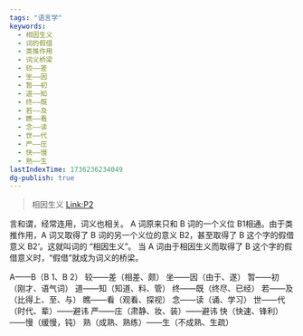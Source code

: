 ```yaml
---
tags: "语言学"
keywords:
  - 相因生义
  - 词的假借
  - 类推作用
  - 词义桥梁
  - 较——差
  - 坐——因
  - 暂——初
  - 道——知
  - 终——既
  - 若——及
  - 瞧——看
  - 念——读
  - 世——代
  - 严——庄
  - 快——慢
  - 熟——生
lastIndexTime: 1736236234049
dg-publish: true
---
```

>相因生义 [Link:P2](zotero://open-pdf/library/items/RSX8T33D?page=2&annotation=LVTRQEFZ)

言和谓，经常连用，词义也相关。
A 词原来只和 B 词的一个义位 B1相通。由于类推作用，A 词又取得了 B 词的另一个义位的意义 B2，甚至取得了 B 这个字的假借意义 B2‘。这就叫词的 “相因生义”。
当 A 词由于相因生义而取得了 B 这个字的假借意义时，“假借”就成为词义的桥梁。
<style> .container {font-family: sans-serif; text-align: center;} .button-wrapper button {z-index: 1;height: 40px; width: 100px; margin: 10px;padding: 5px;} .excalidraw .App-menu_top .buttonList { display: flex;} .excalidraw-wrapper { height: 800px; margin: 50px; position: relative;} :root[dir="ltr"] .excalidraw .layer-ui__wrapper .zen-mode-transition.App-menu_bottom--transition-left {transform: none;} </style><script src="https://cdn.jsdelivr.net/npm/react@17/umd/react.production.min.js"></script><script src="https://cdn.jsdelivr.net/npm/react-dom@17/umd/react-dom.production.min.js"></script><script type="text/javascript" src="https://cdn.jsdelivr.net/npm/@excalidraw/excalidraw@0/dist/excalidraw.production.min.js"></script><div id="相因生义说_2023-05-31_1019.26.excalidraw.md1"></div><script>(function(){const InitialData={"type":"excalidraw","version":2,"source":"https://github.com/zsviczian/obsidian-excalidraw-plugin/releases/tag/1.8.26","elements":[{"id":"N7R6FvPJleHXxw3lxypQf","type":"rectangle","x":-157.01143646240234,"y":-177.38532257080078,"width":62,"height":47,"angle":0,"strokeColor":"#000000","backgroundColor":"transparent","fillStyle":"hachure","strokeWidth":1,"strokeStyle":"solid","roughness":1,"opacity":100,"groupIds":[],"roundness":{"type":3},"seed":1627412996,"version":45,"versionNonce":823937724,"isDeleted":false,"boundElements":[{"id":"i6DIrS5VfpZgW5e8WYY6t","type":"arrow"},{"type":"text","id":"Fmsjroe5"}],"updated":1685499784348,"link":null,"locked":false},{"id":"Fmsjroe5","type":"text","x":-136.01143646240234,"y":-165.88532257080078,"width":20,"height":24,"angle":0,"strokeColor":"#000000","backgroundColor":"transparent","fillStyle":"hachure","strokeWidth":1,"strokeStyle":"solid","roughness":1,"opacity":100,"groupIds":[],"roundness":null,"seed":2137946500,"version":16,"versionNonce":900714244,"isDeleted":false,"boundElements":null,"updated":1685499784348,"link":null,"locked":false,"text":"旧","rawText":"旧","fontSize":20,"fontFamily":4,"textAlign":"center","verticalAlign":"middle","baseline":18,"containerId":"N7R6FvPJleHXxw3lxypQf","originalText":"旧","lineHeight":1.2},{"id":"Oa4-p-ZyHhm3EsafJr_Jx","type":"rectangle","x":-12.368568420410156,"y":-177.38529205322266,"width":62,"height":47,"angle":0,"strokeColor":"#000000","backgroundColor":"transparent","fillStyle":"hachure","strokeWidth":1,"strokeStyle":"solid","roughness":1,"opacity":100,"groupIds":[],"roundness":{"type":3},"seed":2045552900,"version":90,"versionNonce":423334716,"isDeleted":false,"boundElements":[{"id":"i6DIrS5VfpZgW5e8WYY6t","type":"arrow"},{"type":"text","id":"ZMMwzy4H"}],"updated":1685499784348,"link":null,"locked":false},{"id":"ZMMwzy4H","type":"text","x":8.631431579589844,"y":-165.88529205322266,"width":20,"height":24,"angle":0,"strokeColor":"#000000","backgroundColor":"transparent","fillStyle":"hachure","strokeWidth":1,"strokeStyle":"solid","roughness":1,"opacity":100,"groupIds":[],"roundness":null,"seed":1945692292,"version":65,"versionNonce":1483165316,"isDeleted":false,"boundElements":null,"updated":1685499784348,"link":null,"locked":false,"text":"曾","rawText":"曾","fontSize":20,"fontFamily":4,"textAlign":"center","verticalAlign":"middle","baseline":18,"containerId":"Oa4-p-ZyHhm3EsafJr_Jx","originalText":"曾","lineHeight":1.2},{"id":"-0-_BKNSmxy-I4njHlySR","type":"rectangle","x":-9.690010070800781,"y":-112.20673370361328,"width":62,"height":47,"angle":0,"strokeColor":"#000000","backgroundColor":"transparent","fillStyle":"hachure","strokeWidth":1,"strokeStyle":"solid","roughness":1,"opacity":100,"groupIds":[],"roundness":{"type":3},"seed":1901148164,"version":122,"versionNonce":1063111612,"isDeleted":false,"boundElements":[{"id":"aLMFYdbd1Qy_EAAZDy9Z_","type":"arrow"},{"type":"text","id":"AHeOgtTS"}],"updated":1685499784348,"link":null,"locked":false},{"id":"AHeOgtTS","type":"text","x":1.3099899291992188,"y":-100.70673370361328,"width":40,"height":24,"angle":0,"strokeColor":"#000000","backgroundColor":"transparent","fillStyle":"hachure","strokeWidth":1,"strokeStyle":"solid","roughness":1,"opacity":100,"groupIds":[],"roundness":null,"seed":1307809668,"version":99,"versionNonce":1191370244,"isDeleted":false,"boundElements":null,"updated":1685499784348,"link":null,"locked":false,"text":"曾不","rawText":"曾不","fontSize":20,"fontFamily":4,"textAlign":"center","verticalAlign":"middle","baseline":18,"containerId":"-0-_BKNSmxy-I4njHlySR","originalText":"曾不","lineHeight":1.2},{"id":"wprVJN1aH8K0dh4ywdDXy","type":"rectangle","x":-154.3328628540039,"y":-112.20673370361328,"width":62,"height":47,"angle":0,"strokeColor":"#000000","backgroundColor":"transparent","fillStyle":"hachure","strokeWidth":1,"strokeStyle":"solid","roughness":1,"opacity":100,"groupIds":[],"roundness":{"type":3},"seed":907937540,"version":167,"versionNonce":1168438332,"isDeleted":false,"boundElements":[{"id":"aLMFYdbd1Qy_EAAZDy9Z_","type":"arrow"},{"type":"text","id":"CK4kBpPt"}],"updated":1685499784348,"link":null,"locked":false},{"id":"CK4kBpPt","type":"text","x":-143.3328628540039,"y":-100.70673370361328,"width":40,"height":24,"angle":0,"strokeColor":"#000000","backgroundColor":"transparent","fillStyle":"hachure","strokeWidth":1,"strokeStyle":"solid","roughness":1,"opacity":100,"groupIds":[],"roundness":null,"seed":508462724,"version":149,"versionNonce":176192900,"isDeleted":false,"boundElements":null,"updated":1685499784348,"link":null,"locked":false,"text":"旧不","rawText":"旧不","fontSize":20,"fontFamily":4,"textAlign":"center","verticalAlign":"middle","baseline":18,"containerId":"wprVJN1aH8K0dh4ywdDXy","originalText":"旧不","lineHeight":1.2},{"id":"ClnDsgy7","type":"text","x":67.29212951660156,"y":-92.27819061279297,"width":95,"height":24,"angle":0,"strokeColor":"#000000","backgroundColor":"transparent","fillStyle":"hachure","strokeWidth":1,"strokeStyle":"solid","roughness":1,"opacity":100,"groupIds":[],"roundness":null,"seed":994252292,"version":34,"versionNonce":972229820,"isDeleted":false,"boundElements":null,"updated":1685499784348,"link":null,"locked":false,"text":"绝不、毫不","rawText":"绝不、毫不","fontSize":20,"fontFamily":4,"textAlign":"left","verticalAlign":"top","baseline":18,"containerId":null,"originalText":"绝不、毫不","lineHeight":1.2},{"id":"i6DIrS5VfpZgW5e8WYY6t","type":"arrow","x":-88.95787048339844,"y":-151.20674896240234,"width":68.75,"height":0.892852783203125,"angle":0,"strokeColor":"#000000","backgroundColor":"transparent","fillStyle":"hachure","strokeWidth":1,"strokeStyle":"solid","roughness":1,"opacity":100,"groupIds":[],"roundness":{"type":2},"seed":2046408068,"version":33,"versionNonce":1545481476,"isDeleted":false,"boundElements":null,"updated":1685499784348,"link":null,"locked":false,"points":[[0,0],[68.75,-0.892852783203125]],"lastCommittedPoint":null,"startBinding":{"focus":0.13219428030966848,"gap":6.053565979003906,"elementId":"N7R6FvPJleHXxw3lxypQf"},"endBinding":{"focus":-0.05360448214209424,"gap":7.839302062988281,"elementId":"Oa4-p-ZyHhm3EsafJr_Jx"},"startArrowhead":null,"endArrowhead":null},{"id":"aLMFYdbd1Qy_EAAZDy9Z_","type":"arrow","x":-84.49357604980469,"y":-78.88533782958984,"width":67.85714721679688,"height":0.89288330078125,"angle":0,"strokeColor":"#000000","backgroundColor":"transparent","fillStyle":"hachure","strokeWidth":1,"strokeStyle":"solid","roughness":1,"opacity":100,"groupIds":[],"roundness":{"type":2},"seed":2008048900,"version":46,"versionNonce":492432516,"isDeleted":false,"boundElements":null,"updated":1685499784348,"link":null,"locked":false,"points":[[0,0],[67.85714721679688,0.89288330078125]],"lastCommittedPoint":null,"startBinding":{"focus":0.3894250475210996,"gap":7.839286804199219,"elementId":"wprVJN1aH8K0dh4ywdDXy"},"endBinding":{"focus":-0.46903264737374056,"gap":6.946418762207031,"elementId":"-0-_BKNSmxy-I4njHlySR"},"startArrowhead":null,"endArrowhead":null},{"id":"ort4eBwNi_uAUeBSFTwU6","type":"rectangle","x":-151.6543197631836,"y":-5.956764221191406,"width":62,"height":47,"angle":0,"strokeColor":"#000000","backgroundColor":"transparent","fillStyle":"hachure","strokeWidth":1,"strokeStyle":"solid","roughness":1,"opacity":100,"groupIds":[],"roundness":{"type":3},"seed":234307132,"version":96,"versionNonce":1860963772,"isDeleted":false,"boundElements":[{"id":"qR4JbxKf7Ptw6x_ysSAoy","type":"arrow"},{"type":"text","id":"ijUKneYX"}],"updated":1685499784348,"link":null,"locked":false},{"id":"ijUKneYX","type":"text","x":-130.6543197631836,"y":5.543235778808594,"width":20,"height":24,"angle":0,"strokeColor":"#000000","backgroundColor":"transparent","fillStyle":"hachure","strokeWidth":1,"strokeStyle":"solid","roughness":1,"opacity":100,"groupIds":[],"roundness":null,"seed":359405244,"version":70,"versionNonce":1341242372,"isDeleted":false,"boundElements":null,"updated":1685499784348,"link":null,"locked":false,"text":"看","rawText":"看","fontSize":20,"fontFamily":4,"textAlign":"center","verticalAlign":"middle","baseline":18,"containerId":"ort4eBwNi_uAUeBSFTwU6","originalText":"看","lineHeight":1.2},{"id":"zpA4aWdAWkLnkJLsECiFA","type":"rectangle","x":-7.011451721191406,"y":-5.956733703613281,"width":62,"height":47,"angle":0,"strokeColor":"#000000","backgroundColor":"transparent","fillStyle":"hachure","strokeWidth":1,"strokeStyle":"solid","roughness":1,"opacity":100,"groupIds":[],"roundness":{"type":3},"seed":2041700156,"version":142,"versionNonce":773518908,"isDeleted":false,"boundElements":[{"id":"qR4JbxKf7Ptw6x_ysSAoy","type":"arrow"},{"type":"text","id":"9DoDO0WO"}],"updated":1685499784348,"link":null,"locked":false},{"id":"9DoDO0WO","type":"text","x":13.988548278808594,"y":5.543266296386719,"width":20,"height":24,"angle":0,"strokeColor":"#000000","backgroundColor":"transparent","fillStyle":"hachure","strokeWidth":1,"strokeStyle":"solid","roughness":1,"opacity":100,"groupIds":[],"roundness":null,"seed":1395300284,"version":121,"versionNonce":233020292,"isDeleted":false,"boundElements":null,"updated":1685499784348,"link":null,"locked":false,"text":"拟","rawText":"拟","fontSize":20,"fontFamily":4,"textAlign":"center","verticalAlign":"middle","baseline":18,"containerId":"zpA4aWdAWkLnkJLsECiFA","originalText":"拟","lineHeight":1.2},{"id":"GbhKEGJjq9FbqWUwC_psB","type":"rectangle","x":-4.332893371582031,"y":59.221824645996094,"width":62,"height":47,"angle":0,"strokeColor":"#000000","backgroundColor":"transparent","fillStyle":"hachure","strokeWidth":1,"strokeStyle":"solid","roughness":1,"opacity":100,"groupIds":[],"roundness":{"type":3},"seed":1576550460,"version":173,"versionNonce":1750650556,"isDeleted":false,"boundElements":[{"id":"oVpqSzKqQV2EWkjMb_N63","type":"arrow"},{"type":"text","id":"wH0pnPZ1"}],"updated":1685499784348,"link":null,"locked":false},{"id":"wH0pnPZ1","type":"text","x":16.66710662841797,"y":70.7218246459961,"width":20,"height":24,"angle":0,"strokeColor":"#000000","backgroundColor":"transparent","fillStyle":"hachure","strokeWidth":1,"strokeStyle":"solid","roughness":1,"opacity":100,"groupIds":[],"roundness":null,"seed":33347772,"version":154,"versionNonce":23956228,"isDeleted":false,"boundElements":null,"updated":1685499784348,"link":null,"locked":false,"text":"拟","rawText":"拟","fontSize":20,"fontFamily":4,"textAlign":"center","verticalAlign":"middle","baseline":18,"containerId":"GbhKEGJjq9FbqWUwC_psB","originalText":"拟","lineHeight":1.2},{"id":"nrn5DHNdsprNLaRWa9XDP","type":"rectangle","x":-148.97574615478516,"y":59.221824645996094,"width":62,"height":47,"angle":0,"strokeColor":"#000000","backgroundColor":"transparent","fillStyle":"hachure","strokeWidth":1,"strokeStyle":"solid","roughness":1,"opacity":100,"groupIds":[],"roundness":{"type":3},"seed":1524261180,"version":218,"versionNonce":1044879164,"isDeleted":false,"boundElements":[{"id":"oVpqSzKqQV2EWkjMb_N63","type":"arrow"},{"type":"text","id":"aHf82uRi"}],"updated":1685499784348,"link":null,"locked":false},{"id":"aHf82uRi","type":"text","x":-127.97574615478516,"y":70.7218246459961,"width":20,"height":24,"angle":0,"strokeColor":"#000000","backgroundColor":"transparent","fillStyle":"hachure","strokeWidth":1,"strokeStyle":"solid","roughness":1,"opacity":100,"groupIds":[],"roundness":null,"seed":1072880060,"version":203,"versionNonce":1561168516,"isDeleted":false,"boundElements":null,"updated":1685499784348,"link":null,"locked":false,"text":"看","rawText":"看","fontSize":20,"fontFamily":4,"textAlign":"center","verticalAlign":"middle","baseline":18,"containerId":"nrn5DHNdsprNLaRWa9XDP","originalText":"看","lineHeight":1.2},{"id":"uDu5r9lt","type":"text","x":72.64924621582031,"y":79.1503677368164,"width":40,"height":24,"angle":0,"strokeColor":"#000000","backgroundColor":"transparent","fillStyle":"hachure","strokeWidth":1,"strokeStyle":"solid","roughness":1,"opacity":100,"groupIds":[],"roundness":null,"seed":1281901116,"version":94,"versionNonce":1816743868,"isDeleted":false,"boundElements":null,"updated":1685499784348,"link":null,"locked":false,"text":"比拟","rawText":"比拟","fontSize":20,"fontFamily":4,"textAlign":"left","verticalAlign":"top","baseline":18,"containerId":null,"originalText":"比拟","lineHeight":1.2},{"id":"qR4JbxKf7Ptw6x_ysSAoy","type":"arrow","x":-83.60075378417969,"y":20.22180938720703,"width":68.75,"height":0.892852783203125,"angle":0,"strokeColor":"#000000","backgroundColor":"transparent","fillStyle":"hachure","strokeWidth":1,"strokeStyle":"solid","roughness":1,"opacity":100,"groupIds":[],"roundness":{"type":2},"seed":1729927868,"version":193,"versionNonce":1401002500,"isDeleted":false,"boundElements":null,"updated":1685499784348,"link":null,"locked":false,"points":[[0,0],[68.75,-0.892852783203125]],"lastCommittedPoint":null,"startBinding":{"focus":0.13219428030966848,"gap":6.053565979003906,"elementId":"ort4eBwNi_uAUeBSFTwU6"},"endBinding":{"focus":-0.05360448214209424,"gap":7.839302062988281,"elementId":"zpA4aWdAWkLnkJLsECiFA"},"startArrowhead":null,"endArrowhead":null},{"id":"oVpqSzKqQV2EWkjMb_N63","type":"arrow","x":-79.13645935058594,"y":92.54322052001953,"width":67.85714721679688,"height":0.89288330078125,"angle":0,"strokeColor":"#000000","backgroundColor":"transparent","fillStyle":"hachure","strokeWidth":1,"strokeStyle":"solid","roughness":1,"opacity":100,"groupIds":[],"roundness":{"type":2},"seed":1253172028,"version":205,"versionNonce":1384118332,"isDeleted":false,"boundElements":null,"updated":1685499784348,"link":null,"locked":false,"points":[[0,0],[67.85714721679688,0.89288330078125]],"lastCommittedPoint":null,"startBinding":{"focus":0.3894250475210996,"gap":7.839286804199219,"elementId":"nrn5DHNdsprNLaRWa9XDP"},"endBinding":{"focus":-0.46903264737374056,"gap":6.946418762207031,"elementId":"GbhKEGJjq9FbqWUwC_psB"},"startArrowhead":null,"endArrowhead":null},{"id":"SGYURE2Y","type":"text","x":75.32780456542969,"y":14.864662170410156,"width":95,"height":24,"angle":0,"strokeColor":"#000000","backgroundColor":"transparent","fillStyle":"hachure","strokeWidth":1,"strokeStyle":"solid","roughness":1,"opacity":100,"groupIds":[],"roundness":null,"seed":227154876,"version":152,"versionNonce":264747396,"isDeleted":false,"boundElements":null,"updated":1685499784348,"link":null,"locked":false,"text":"将要、打算","rawText":"将要、打算","fontSize":20,"fontFamily":4,"textAlign":"left","verticalAlign":"top","baseline":18,"containerId":null,"originalText":"将要、打算","lineHeight":1.2},{"id":"DWXqlg6YKEf6_qwM6Cbyu","type":"arrow","x":-53.24357604980469,"y":-142.27819061279297,"width":0.892852783203125,"height":46.4285888671875,"angle":0,"strokeColor":"#000000","backgroundColor":"transparent","fillStyle":"hachure","strokeWidth":1,"strokeStyle":"solid","roughness":1,"opacity":100,"groupIds":[],"roundness":{"type":2},"seed":1697037444,"version":24,"versionNonce":2093846716,"isDeleted":false,"boundElements":null,"updated":1685499784348,"link":null,"locked":false,"points":[[0,0],[0.892852783203125,46.4285888671875]],"lastCommittedPoint":null,"startBinding":null,"endBinding":null,"startArrowhead":null,"endArrowhead":"arrow"},{"id":"nbKI-CEI3JLsZdCTu5lMc","type":"arrow","x":-52.35072326660156,"y":31.828926086425767,"width":0.892852783203125,"height":46.4285888671875,"angle":0,"strokeColor":"#000000","backgroundColor":"transparent","fillStyle":"hachure","strokeWidth":1,"strokeStyle":"solid","roughness":1,"opacity":100,"groupIds":[],"roundness":{"type":2},"seed":700924988,"version":72,"versionNonce":756934916,"isDeleted":false,"boundElements":null,"updated":1685499784348,"link":null,"locked":false,"points":[[0,0],[0.892852783203125,46.4285888671875]],"lastCommittedPoint":null,"startBinding":null,"endBinding":null,"startArrowhead":null,"endArrowhead":"arrow"},{"id":"7fR9qPW7i46c-6LUlRdzs","type":"rectangle","x":233.78523665208104,"y":-177.04189887413628,"width":62,"height":47,"angle":0,"strokeColor":"#000000","backgroundColor":"transparent","fillStyle":"hachure","strokeWidth":1,"strokeStyle":"solid","roughness":1,"opacity":100,"groupIds":[],"roundness":{"type":3},"seed":217642684,"version":215,"versionNonce":315689404,"isDeleted":false,"boundElements":[{"id":"xQOuzJBYpJPoLawSEdk4U","type":"arrow"},{"type":"text","id":"HxiyWah0"}],"updated":1685499844112,"link":null,"locked":false},{"id":"HxiyWah0","type":"text","x":254.78523665208104,"y":-165.54189887413628,"width":20,"height":24,"angle":0,"strokeColor":"#000000","backgroundColor":"transparent","fillStyle":"hachure","strokeWidth":1,"strokeStyle":"solid","roughness":1,"opacity":100,"groupIds":[],"roundness":null,"seed":748863292,"version":197,"versionNonce":99254276,"isDeleted":false,"boundElements":null,"updated":1685499844112,"link":null,"locked":false,"text":"知","rawText":"知","fontSize":20,"fontFamily":4,"textAlign":"center","verticalAlign":"middle","baseline":18,"containerId":"7fR9qPW7i46c-6LUlRdzs","originalText":"知","lineHeight":1.2},{"id":"iXx1mCEYSMUqVboK4IhFC","type":"rectangle","x":378.4281046940732,"y":-177.04186835655815,"width":62,"height":47,"angle":0,"strokeColor":"#000000","backgroundColor":"transparent","fillStyle":"hachure","strokeWidth":1,"strokeStyle":"solid","roughness":1,"opacity":100,"groupIds":[],"roundness":{"type":3},"seed":889157564,"version":261,"versionNonce":270786436,"isDeleted":false,"boundElements":[{"id":"xQOuzJBYpJPoLawSEdk4U","type":"arrow"},{"type":"text","id":"OZeRLKDp"}],"updated":1685499844112,"link":null,"locked":false},{"id":"OZeRLKDp","type":"text","x":399.4281046940732,"y":-165.54186835655815,"width":20,"height":24,"angle":0,"strokeColor":"#000000","backgroundColor":"transparent","fillStyle":"hachure","strokeWidth":1,"strokeStyle":"solid","roughness":1,"opacity":100,"groupIds":[],"roundness":null,"seed":1915822140,"version":244,"versionNonce":1546570428,"isDeleted":false,"boundElements":null,"updated":1685499844112,"link":null,"locked":false,"text":"期","rawText":"期","fontSize":20,"fontFamily":4,"textAlign":"center","verticalAlign":"middle","baseline":18,"containerId":"iXx1mCEYSMUqVboK4IhFC","originalText":"期","lineHeight":1.2},{"id":"zOzZ7z5nj-kBETXXpFNZx","type":"rectangle","x":381.1066630436826,"y":-111.86331000694878,"width":62,"height":47,"angle":0,"strokeColor":"#000000","backgroundColor":"transparent","fillStyle":"hachure","strokeWidth":1,"strokeStyle":"solid","roughness":1,"opacity":100,"groupIds":[],"roundness":{"type":3},"seed":1545189564,"version":292,"versionNonce":1040061244,"isDeleted":false,"boundElements":[{"id":"deINqnT_ImBOlBXQYItfu","type":"arrow"},{"type":"text","id":"JlyV9f2T"}],"updated":1685499844112,"link":null,"locked":false},{"id":"JlyV9f2T","type":"text","x":402.1066630436826,"y":-100.36331000694878,"width":20,"height":24,"angle":0,"strokeColor":"#000000","backgroundColor":"transparent","fillStyle":"hachure","strokeWidth":1,"strokeStyle":"solid","roughness":1,"opacity":100,"groupIds":[],"roundness":null,"seed":509296956,"version":277,"versionNonce":923586180,"isDeleted":false,"boundElements":null,"updated":1685499844112,"link":null,"locked":false,"text":"期","rawText":"期","fontSize":20,"fontFamily":4,"textAlign":"center","verticalAlign":"middle","baseline":18,"containerId":"zOzZ7z5nj-kBETXXpFNZx","originalText":"期","lineHeight":1.2},{"id":"KLO6eQearSFSfulEJIL4O","type":"rectangle","x":236.46381026047948,"y":-111.86331000694878,"width":62,"height":47,"angle":0,"strokeColor":"#000000","backgroundColor":"transparent","fillStyle":"hachure","strokeWidth":1,"strokeStyle":"solid","roughness":1,"opacity":100,"groupIds":[],"roundness":{"type":3},"seed":542620092,"version":337,"versionNonce":888692228,"isDeleted":false,"boundElements":[{"id":"deINqnT_ImBOlBXQYItfu","type":"arrow"},{"type":"text","id":"DsoG0uWW"}],"updated":1685499844112,"link":null,"locked":false},{"id":"DsoG0uWW","type":"text","x":257.4638102604795,"y":-100.36331000694878,"width":20,"height":24,"angle":0,"strokeColor":"#000000","backgroundColor":"transparent","fillStyle":"hachure","strokeWidth":1,"strokeStyle":"solid","roughness":1,"opacity":100,"groupIds":[],"roundness":null,"seed":221323836,"version":326,"versionNonce":2076668988,"isDeleted":false,"boundElements":null,"updated":1685499844112,"link":null,"locked":false,"text":"知","rawText":"知","fontSize":20,"fontFamily":4,"textAlign":"center","verticalAlign":"middle","baseline":18,"containerId":"KLO6eQearSFSfulEJIL4O","originalText":"知","lineHeight":1.2},{"id":"O3owdtb0","type":"text","x":458.08880263108495,"y":-91.93476691612847,"width":40,"height":24,"angle":0,"strokeColor":"#000000","backgroundColor":"transparent","fillStyle":"hachure","strokeWidth":1,"strokeStyle":"solid","roughness":1,"opacity":100,"groupIds":[],"roundness":null,"seed":1539930812,"version":218,"versionNonce":130387132,"isDeleted":false,"boundElements":null,"updated":1685499844112,"link":null,"locked":false,"text":"期待","rawText":"期待","fontSize":20,"fontFamily":4,"textAlign":"left","verticalAlign":"top","baseline":18,"containerId":null,"originalText":"期待","lineHeight":1.2},{"id":"xQOuzJBYpJPoLawSEdk4U","type":"arrow","x":301.83880263108495,"y":-150.86332526573784,"width":68.75,"height":0.892852783203125,"angle":0,"strokeColor":"#000000","backgroundColor":"transparent","fillStyle":"hachure","strokeWidth":1,"strokeStyle":"solid","roughness":1,"opacity":100,"groupIds":[],"roundness":{"type":2},"seed":1455604540,"version":558,"versionNonce":1320310660,"isDeleted":false,"boundElements":null,"updated":1685499844819,"link":null,"locked":false,"points":[[0,0],[68.75,-0.892852783203125]],"lastCommittedPoint":null,"startBinding":{"elementId":"7fR9qPW7i46c-6LUlRdzs","focus":0.13219428030966848,"gap":6.053565979003906},"endBinding":{"elementId":"iXx1mCEYSMUqVboK4IhFC","focus":-0.05360448214209424,"gap":7.839302062988281},"startArrowhead":null,"endArrowhead":null},{"id":"deINqnT_ImBOlBXQYItfu","type":"arrow","x":306.3030970646787,"y":-78.54191413292534,"width":67.85714721679688,"height":0.89288330078125,"angle":0,"strokeColor":"#000000","backgroundColor":"transparent","fillStyle":"hachure","strokeWidth":1,"strokeStyle":"solid","roughness":1,"opacity":100,"groupIds":[],"roundness":{"type":2},"seed":612301756,"version":570,"versionNonce":822396676,"isDeleted":false,"boundElements":null,"updated":1685499844820,"link":null,"locked":false,"points":[[0,0],[67.85714721679688,0.89288330078125]],"lastCommittedPoint":null,"startBinding":{"elementId":"KLO6eQearSFSfulEJIL4O","focus":0.3894250475210996,"gap":7.839286804199219},"endBinding":{"elementId":"zOzZ7z5nj-kBETXXpFNZx","focus":-0.46903264737374056,"gap":6.946418762207031},"startArrowhead":null,"endArrowhead":null},{"id":"KLmUj0CI","type":"text","x":460.7673609806943,"y":-156.22047248253472,"width":40,"height":24,"angle":0,"strokeColor":"#000000","backgroundColor":"transparent","fillStyle":"hachure","strokeWidth":1,"strokeStyle":"solid","roughness":1,"opacity":100,"groupIds":[],"roundness":null,"seed":1327506492,"version":280,"versionNonce":1027566724,"isDeleted":false,"boundElements":null,"updated":1685499844112,"link":null,"locked":false,"text":"料想","rawText":"料想","fontSize":20,"fontFamily":4,"textAlign":"left","verticalAlign":"top","baseline":18,"containerId":null,"originalText":"料想","lineHeight":1.2},{"id":"SeuAJqGGs9GYVVIpLpxRN","type":"arrow","x":333.08883314866307,"y":-139.2562085665191,"width":0.892852783203125,"height":46.4285888671875,"angle":0,"strokeColor":"#000000","backgroundColor":"transparent","fillStyle":"hachure","strokeWidth":1,"strokeStyle":"solid","roughness":1,"opacity":100,"groupIds":[],"roundness":{"type":2},"seed":1283996860,"version":191,"versionNonce":1243516348,"isDeleted":false,"boundElements":null,"updated":1685499844112,"link":null,"locked":false,"points":[[0,0],[0.892852783203125,46.4285888671875]],"lastCommittedPoint":null,"startBinding":null,"endBinding":null,"startArrowhead":null,"endArrowhead":"arrow"},{"id":"dl-XeLIDRRKDWtn6XMnyz","type":"rectangle","x":239.1423838688779,"y":-1.1490766085112796,"width":62,"height":47,"angle":0,"strokeColor":"#000000","backgroundColor":"transparent","fillStyle":"hachure","strokeWidth":1,"strokeStyle":"solid","roughness":1,"opacity":100,"groupIds":[],"roundness":{"type":3},"seed":1411228804,"version":257,"versionNonce":1462189060,"isDeleted":false,"boundElements":[{"type":"text","id":"Ar65U99O"},{"id":"rQgu85ct0CF8rAmQ6y4sq","type":"arrow"}],"updated":1685499844112,"link":null,"locked":false},{"id":"Ar65U99O","type":"text","x":260.1423838688779,"y":10.35092339148872,"width":20,"height":24,"angle":0,"strokeColor":"#000000","backgroundColor":"transparent","fillStyle":"hachure","strokeWidth":1,"strokeStyle":"solid","roughness":1,"opacity":100,"groupIds":[],"roundness":null,"seed":1702786052,"version":243,"versionNonce":2130540092,"isDeleted":false,"boundElements":null,"updated":1685499844112,"link":null,"locked":false,"text":"能","rawText":"能","fontSize":20,"fontFamily":4,"textAlign":"center","verticalAlign":"middle","baseline":18,"containerId":"dl-XeLIDRRKDWtn6XMnyz","originalText":"能","lineHeight":1.2},{"id":"pbwDDno2SRHtO6xyzJNVV","type":"rectangle","x":383.7852519108701,"y":-1.1490460909331546,"width":62,"height":47,"angle":0,"strokeColor":"#000000","backgroundColor":"transparent","fillStyle":"hachure","strokeWidth":1,"strokeStyle":"solid","roughness":1,"opacity":100,"groupIds":[],"roundness":{"type":3},"seed":408563644,"version":303,"versionNonce":2028687036,"isDeleted":false,"boundElements":[{"type":"text","id":"4yUjIgXK"},{"id":"rQgu85ct0CF8rAmQ6y4sq","type":"arrow"}],"updated":1685499844112,"link":null,"locked":false},{"id":"4yUjIgXK","type":"text","x":404.7852519108701,"y":10.350953909066845,"width":20,"height":24,"angle":0,"strokeColor":"#000000","backgroundColor":"transparent","fillStyle":"hachure","strokeWidth":1,"strokeStyle":"solid","roughness":1,"opacity":100,"groupIds":[],"roundness":null,"seed":158652476,"version":299,"versionNonce":1497565956,"isDeleted":false,"boundElements":null,"updated":1685499844112,"link":null,"locked":false,"text":"但","rawText":"但","fontSize":20,"fontFamily":4,"textAlign":"center","verticalAlign":"middle","baseline":18,"containerId":"pbwDDno2SRHtO6xyzJNVV","originalText":"但","lineHeight":1.2},{"id":"sXq0UIEI8K_ZclEcEp7UV","type":"rectangle","x":386.4638102604795,"y":64.02951225867622,"width":62,"height":47,"angle":0,"strokeColor":"#000000","backgroundColor":"transparent","fillStyle":"hachure","strokeWidth":1,"strokeStyle":"solid","roughness":1,"opacity":100,"groupIds":[],"roundness":{"type":3},"seed":93618620,"version":334,"versionNonce":506661508,"isDeleted":false,"boundElements":[{"type":"text","id":"XFYTC3S3"},{"id":"MKnOQ1DXfrTDm2F_58WDG","type":"arrow"}],"updated":1685499844112,"link":null,"locked":false},{"id":"XFYTC3S3","type":"text","x":407.4638102604795,"y":75.52951225867622,"width":20,"height":24,"angle":0,"strokeColor":"#000000","backgroundColor":"transparent","fillStyle":"hachure","strokeWidth":1,"strokeStyle":"solid","roughness":1,"opacity":100,"groupIds":[],"roundness":null,"seed":1066723900,"version":323,"versionNonce":1513869244,"isDeleted":false,"boundElements":null,"updated":1685499844112,"link":null,"locked":false,"text":"但","rawText":"但","fontSize":20,"fontFamily":4,"textAlign":"center","verticalAlign":"middle","baseline":18,"containerId":"sXq0UIEI8K_ZclEcEp7UV","originalText":"但","lineHeight":1.2},{"id":"29xaE_TZ6i07dMEjzfEaM","type":"rectangle","x":241.82095747727635,"y":64.02951225867622,"width":62,"height":47,"angle":0,"strokeColor":"#000000","backgroundColor":"transparent","fillStyle":"hachure","strokeWidth":1,"strokeStyle":"solid","roughness":1,"opacity":100,"groupIds":[],"roundness":{"type":3},"seed":1635622788,"version":379,"versionNonce":1579317308,"isDeleted":false,"boundElements":[{"type":"text","id":"wWh6XXiB"},{"id":"MKnOQ1DXfrTDm2F_58WDG","type":"arrow"}],"updated":1685499844112,"link":null,"locked":false},{"id":"wWh6XXiB","type":"text","x":262.82095747727635,"y":75.52951225867622,"width":20,"height":24,"angle":0,"strokeColor":"#000000","backgroundColor":"transparent","fillStyle":"hachure","strokeWidth":1,"strokeStyle":"solid","roughness":1,"opacity":100,"groupIds":[],"roundness":null,"seed":1856027196,"version":372,"versionNonce":1703754116,"isDeleted":false,"boundElements":null,"updated":1685499844112,"link":null,"locked":false,"text":"能","rawText":"能","fontSize":20,"fontFamily":4,"textAlign":"center","verticalAlign":"middle","baseline":18,"containerId":"29xaE_TZ6i07dMEjzfEaM","originalText":"能","lineHeight":1.2},{"id":"MuiRh4mz","type":"text","x":463.4459498478818,"y":84.85093865027778,"width":40,"height":24,"angle":0,"strokeColor":"#000000","backgroundColor":"transparent","fillStyle":"hachure","strokeWidth":1,"strokeStyle":"solid","roughness":1,"opacity":100,"groupIds":[],"roundness":null,"seed":1465468420,"version":268,"versionNonce":775121156,"isDeleted":false,"boundElements":null,"updated":1685499844112,"link":null,"locked":false,"text":"尽管","rawText":"尽管","fontSize":20,"fontFamily":4,"textAlign":"left","verticalAlign":"top","baseline":18,"containerId":null,"originalText":"尽管","lineHeight":1.2},{"id":"rQgu85ct0CF8rAmQ6y4sq","type":"arrow","x":307.1959498478818,"y":25.029496999887158,"width":68.75,"height":0.892852783203125,"angle":0,"strokeColor":"#000000","backgroundColor":"transparent","fillStyle":"hachure","strokeWidth":1,"strokeStyle":"solid","roughness":1,"opacity":100,"groupIds":[],"roundness":{"type":2},"seed":1384879364,"version":697,"versionNonce":240993924,"isDeleted":false,"boundElements":null,"updated":1685499844820,"link":null,"locked":false,"points":[[0,0],[68.75,-0.892852783203125]],"lastCommittedPoint":null,"startBinding":{"elementId":"dl-XeLIDRRKDWtn6XMnyz","focus":0.13219428030966848,"gap":6.053565979003906},"endBinding":{"elementId":"pbwDDno2SRHtO6xyzJNVV","focus":-0.05360448214209424,"gap":7.839302062988281},"startArrowhead":null,"endArrowhead":null},{"id":"MKnOQ1DXfrTDm2F_58WDG","type":"arrow","x":311.66024428147557,"y":97.35090813269966,"width":67.85714721679688,"height":0.89288330078125,"angle":0,"strokeColor":"#000000","backgroundColor":"transparent","fillStyle":"hachure","strokeWidth":1,"strokeStyle":"solid","roughness":1,"opacity":100,"groupIds":[],"roundness":{"type":2},"seed":1111749124,"version":709,"versionNonce":997840388,"isDeleted":false,"boundElements":null,"updated":1685499844820,"link":null,"locked":false,"points":[[0,0],[67.85714721679688,0.89288330078125]],"lastCommittedPoint":null,"startBinding":{"elementId":"29xaE_TZ6i07dMEjzfEaM","focus":0.3894250475210996,"gap":7.839286804199219},"endBinding":{"elementId":"sXq0UIEI8K_ZclEcEp7UV","focus":-0.46903264737374056,"gap":6.946418762207031},"startArrowhead":null,"endArrowhead":null},{"id":"swJkfEjH","type":"text","x":466.1245081974912,"y":19.672349783090283,"width":55,"height":24,"angle":0,"strokeColor":"#000000","backgroundColor":"transparent","fillStyle":"hachure","strokeWidth":1,"strokeStyle":"solid","roughness":1,"opacity":100,"groupIds":[],"roundness":null,"seed":567745980,"version":337,"versionNonce":2024280508,"isDeleted":false,"boundElements":null,"updated":1685499844112,"link":null,"locked":false,"text":"只、仅","rawText":"只、仅","fontSize":20,"fontFamily":4,"textAlign":"left","verticalAlign":"top","baseline":18,"containerId":null,"originalText":"只、仅","lineHeight":1.2},{"id":"6VNXTK_tSENQrY3zdbZpL","type":"arrow","x":338.44598036545995,"y":36.63661369910591,"width":0.892852783203125,"height":46.4285888671875,"angle":0,"strokeColor":"#000000","backgroundColor":"transparent","fillStyle":"hachure","strokeWidth":1,"strokeStyle":"solid","roughness":1,"opacity":100,"groupIds":[],"roundness":{"type":2},"seed":471973692,"version":235,"versionNonce":1390934020,"isDeleted":false,"boundElements":null,"updated":1685499844112,"link":null,"locked":false,"points":[[0,0],[0.892852783203125,46.4285888671875]],"lastCommittedPoint":null,"startBinding":null,"endBinding":null,"startArrowhead":null,"endArrowhead":"arrow"},{"id":"4bTwbQ7yc72ve2zmoF98e","type":"line","x":-88.06498718261719,"y":-90.4924545288086,"width":71.42855834960938,"height":0,"angle":0,"strokeColor":"#000000","backgroundColor":"transparent","fillStyle":"hachure","strokeWidth":1,"strokeStyle":"solid","roughness":1,"opacity":100,"groupIds":[],"roundness":{"type":2},"seed":333168132,"version":40,"versionNonce":501880124,"isDeleted":true,"boundElements":null,"updated":1685499784348,"link":null,"locked":false,"points":[[0,0],[71.42855834960938,0]],"lastCommittedPoint":null,"startBinding":null,"endBinding":null,"startArrowhead":null,"endArrowhead":null}],"appState":{"theme":"light","viewBackgroundColor":"#ffffff","currentItemStrokeColor":"#000000","currentItemBackgroundColor":"transparent","currentItemFillStyle":"hachure","currentItemStrokeWidth":1,"currentItemStrokeStyle":"solid","currentItemRoughness":1,"currentItemOpacity":100,"currentItemFontFamily":4,"currentItemFontSize":20,"currentItemTextAlign":"left","currentItemStartArrowhead":null,"currentItemEndArrowhead":"arrow","scrollX":271.63231365497296,"scrollY":533.5779225276073,"zoom":{"value":0.6499999999999997},"currentItemRoundness":"round","gridSize":null,"colorPalette":{},"currentStrokeOptions":null,"previousGridSize":null},"files":{}};InitialData.scrollToContent=true;App=()=>{const e=React.useRef(null),t=React.useRef(null),[n,i]=React.useState({width:void 0,height:void 0});return React.useEffect(()=>{i({width:t.current.getBoundingClientRect().width,height:t.current.getBoundingClientRect().height});const e=()=>{i({width:t.current.getBoundingClientRect().width,height:t.current.getBoundingClientRect().height})};return window.addEventListener("resize",e),()=>window.removeEventListener("resize",e)},[t]),React.createElement(React.Fragment,null,React.createElement("div",{className:"excalidraw-wrapper",ref:t},React.createElement(ExcalidrawLib.Excalidraw,{ref:e,width:n.width,height:n.height,initialData:InitialData,viewModeEnabled:!0,zenModeEnabled:!0,gridModeEnabled:!1})))},excalidrawWrapper=document.getElementById("相因生义说_2023-05-31_1019.26.excalidraw.md1");ReactDOM.render(React.createElement(App),excalidrawWrapper);})();</script>

A——B（B 1、B 2）
较——差（相差、颇）
坐——因（由于、遂）
暂——初（刚才、语气词）
道——知（知道、料、管）
终——既（终尽、已经）
若——及（比得上、至、与）
瞧——看（观看、探视）
念——读（诵、学习）
世——代（时代、辈）——避讳
严——庄（肃静、妆、装）——避讳
快（快速、锋利）——慢（缓慢，钝）
熟（成熟、熟练）——生（不成熟、生疏）


